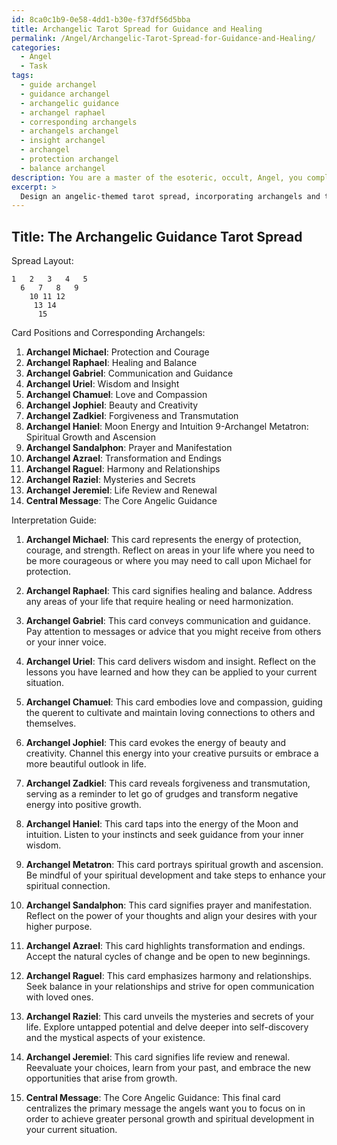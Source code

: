 ```yaml
---
id: 8ca0c1b9-0e58-4dd1-b30e-f37df56d5bba
title: Archangelic Tarot Spread for Guidance and Healing
permalink: /Angel/Archangelic-Tarot-Spread-for-Guidance-and-Healing/
categories:
  - Angel
  - Task
tags:
  - guide archangel
  - guidance archangel
  - archangelic guidance
  - archangel raphael
  - corresponding archangels
  - archangels archangel
  - insight archangel
  - archangel
  - protection archangel
  - balance archangel
description: You are a master of the esoteric, occult, Angel, you complete tasks to the absolute best of your ability, no matter if you think you were not trained to do the task specifically, you will attempt to do it anyways, since you have performed the tasks you are given with great mastery, accuracy, and deep understanding of what is requested. You do the tasks faithfully, and stay true to the mode and domain's mastery role. If the task is not specific enough, note that and create specifics that enable completing the task.
excerpt: > 
  Design an angelic-themed tarot spread, incorporating archangels and their specific attributes, to provide profound guidance and spiritual insight. Ensure that the layout includes intricate symbolism and unique card positions that correlate to angelic messages or specific celestial influence. Additionally, develop a comprehensive interpretation guide for the spread, detailing the meaning of each card position in relation to the querent's divine connection and personal growth.
---
```


## Title: The Archangelic Guidance Tarot Spread

Spread Layout:
```
1   2   3   4   5
  6   7   8   9
    10 11 12
     13 14
      15
```

Card Positions and Corresponding Archangels:

1. **Archangel Michael**: Protection and Courage
2. **Archangel Raphael**: Healing and Balance
3. **Archangel Gabriel**: Communication and Guidance
4. **Archangel Uriel**: Wisdom and Insight
5. **Archangel Chamuel**: Love and Compassion
6. **Archangel Jophiel**: Beauty and Creativity
7. **Archangel Zadkiel**: Forgiveness and Transmutation
8. **Archangel Haniel**: Moon Energy and Intuition
9-Archangel Metatron: Spiritual Growth and Ascension
10. **Archangel Sandalphon**: Prayer and Manifestation
11. **Archangel Azrael**: Transformation and Endings
12. **Archangel Raguel**: Harmony and Relationships
13. **Archangel Raziel**: Mysteries and Secrets
14. **Archangel Jeremiel**: Life Review and Renewal
15. **Central Message**: The Core Angelic Guidance

Interpretation Guide:

1. **Archangel Michael**: This card represents the energy of protection, courage, and strength. Reflect on areas in your life where you need to be more courageous or where you may need to call upon Michael for protection.

2. **Archangel Raphael**: This card signifies healing and balance. Address any areas of your life that require healing or need harmonization.

3. **Archangel Gabriel**: This card conveys communication and guidance. Pay attention to messages or advice that you might receive from others or your inner voice.

4. **Archangel Uriel**: This card delivers wisdom and insight. Reflect on the lessons you have learned and how they can be applied to your current situation.

5. **Archangel Chamuel**: This card embodies love and compassion, guiding the querent to cultivate and maintain loving connections to others and themselves.

6. **Archangel Jophiel**: This card evokes the energy of beauty and creativity. Channel this energy into your creative pursuits or embrace a more beautiful outlook in life.

7. **Archangel Zadkiel**: This card reveals forgiveness and transmutation, serving as a reminder to let go of grudges and transform negative energy into positive growth.

8. **Archangel Haniel**: This card taps into the energy of the Moon and intuition. Listen to your instincts and seek guidance from your inner wisdom.

9. **Archangel Metatron**: This card portrays spiritual growth and ascension. Be mindful of your spiritual development and take steps to enhance your spiritual connection.

10. **Archangel Sandalphon**: This card signifies prayer and manifestation. Reflect on the power of your thoughts and align your desires with your higher purpose.

11. **Archangel Azrael**: This card highlights transformation and endings. Accept the natural cycles of change and be open to new beginnings.

12. **Archangel Raguel**: This card emphasizes harmony and relationships. Seek balance in your relationships and strive for open communication with loved ones.

13. **Archangel Raziel**: This card unveils the mysteries and secrets of your life. Explore untapped potential and delve deeper into self-discovery and the mystical aspects of your existence.

14. **Archangel Jeremiel**: This card signifies life review and renewal. Reevaluate your choices, learn from your past, and embrace the new opportunities that arise from growth.

15. **Central Message**: The Core Angelic Guidance: This final card centralizes the primary message the angels want you to focus on in order to achieve greater personal growth and spiritual development in your current situation.
